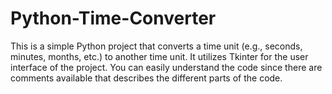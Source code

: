 # Python-Time-Converter
This is a simple Python project that converts a time unit (e.g., seconds, minutes, months, etc.) to another time unit.
It utilizes Tkinter for the user interface of the project.
You can easily understand the code since there are comments available that describes the different parts of the code.
